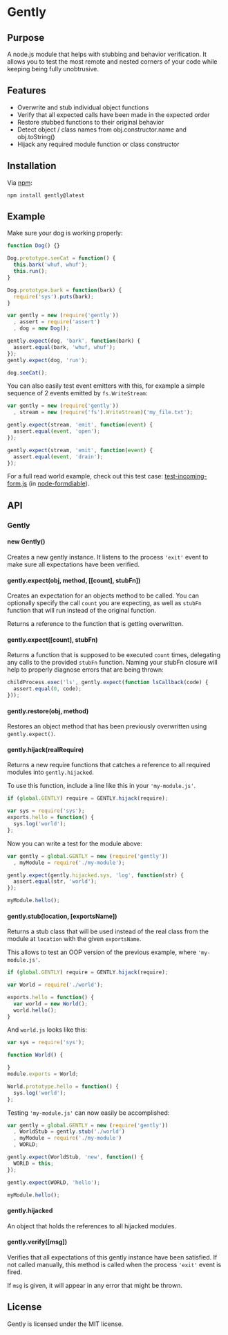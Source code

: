 # Gently

## Purpose

A node.js module that helps with stubbing and behavior verification. It allows you to test the most remote and nested corners of your code while keeping being fully unobtrusive.

## Features

* Overwrite and stub individual object functions
* Verify that all expected calls have been made in the expected order
* Restore stubbed functions to their original behavior
* Detect object / class names from obj.constructor.name and obj.toString()
* Hijack any required module function or class constructor

## Installation

Via [npm](http://github.com/isaacs/npm):

    npm install gently@latest

## Example

Make sure your dog is working properly:
```javascript
function Dog() {}

Dog.prototype.seeCat = function() {
  this.bark('whuf, whuf');
  this.run();
}

Dog.prototype.bark = function(bark) {
  require('sys').puts(bark);
}

var gently = new (require('gently'))
  , assert = require('assert')
  , dog = new Dog();

gently.expect(dog, 'bark', function(bark) {
  assert.equal(bark, 'whuf, whuf');
});
gently.expect(dog, 'run');

dog.seeCat();
```
You can also easily test event emitters with this, for example a simple sequence of 2 events emitted by `fs.WriteStream`:
```javascript
var gently = new (require('gently'))
  , stream = new (require('fs').WriteStream)('my_file.txt');

gently.expect(stream, 'emit', function(event) {
  assert.equal(event, 'open');
});

gently.expect(stream, 'emit', function(event) {
  assert.equal(event, 'drain');
});
```
For a full read world example, check out this test case: [test-incoming-form.js](http://github.com/felixge/node-formidable/blob/master/test/simple/test-incoming-form.js) (in [node-formdiable](http://github.com/felixge/node-formidable)).

## API

### Gently

#### new Gently()

Creates a new gently instance. It listens to the process `'exit'` event to make sure all expectations have been verified.

#### gently.expect(obj, method, [[count], stubFn])

Creates an expectation for an objects method to be called. You can optionally specify the call `count` you are expecting, as well as `stubFn` function that will run instead of the original function.

Returns a reference to the function that is getting overwritten.

#### gently.expect([count], stubFn)

Returns a function that is supposed to be executed `count` times, delegating any calls to the provided `stubFn` function. Naming your stubFn closure will help to properly diagnose errors that are being thrown:
```javascript
childProcess.exec('ls', gently.expect(function lsCallback(code) {
  assert.equal(0, code);
}));
```
#### gently.restore(obj, method)

Restores an object method that has been previously overwritten using `gently.expect()`.

#### gently.hijack(realRequire)

Returns a new require functions that catches a reference to all required modules into `gently.hijacked`.

To use this function, include a line like this in your `'my-module.js'`.
```javascript
if (global.GENTLY) require = GENTLY.hijack(require);

var sys = require('sys');
exports.hello = function() {
  sys.log('world');
};
```
Now you can write a test for the module above:
```javascript
var gently = global.GENTLY = new (require('gently'))
  , myModule = require('./my-module');

gently.expect(gently.hijacked.sys, 'log', function(str) {
  assert.equal(str, 'world');
});

myModule.hello();
```
#### gently.stub(location, [exportsName])

Returns a stub class that will be used instead of the real class from the module at `location` with the given `exportsName`.

This allows to test an OOP version of the previous example, where `'my-module.js'`.
```javascript
if (global.GENTLY) require = GENTLY.hijack(require);

var World = require('./world');

exports.hello = function() {
  var world = new World();
  world.hello();
}
```
And `world.js` looks like this:
```javascript
var sys = require('sys');

function World() {

}
module.exports = World;

World.prototype.hello = function() {
  sys.log('world');
};
```
Testing `'my-module.js'` can now easily be accomplished:
```javascript
var gently = global.GENTLY = new (require('gently'))
  , WorldStub = gently.stub('./world')
  , myModule = require('./my-module')
  , WORLD;

gently.expect(WorldStub, 'new', function() {
  WORLD = this;
});

gently.expect(WORLD, 'hello');

myModule.hello();
```
#### gently.hijacked

An object that holds the references to all hijacked modules.

#### gently.verify([msg])

Verifies that all expectations of this gently instance have been satisfied. If not called manually, this method is called when the process `'exit'` event is fired.

If `msg` is given, it will appear in any error that might be thrown.

## License

Gently is licensed under the MIT license.
